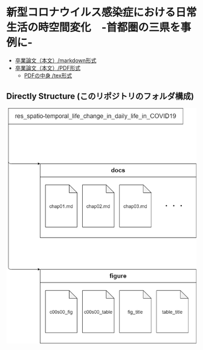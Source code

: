 # 新型コロナウイルス感染症における日常生活の時空間変化　-首都圏の三県を事例に-

- [卒業論文（本文）/markdown形式](./docs/卒業論文.md)  
- [卒業論文（本文）/PDF形式](./out/article_spatio-temporal_life_change_in_daily_life_in_COVID19.pdf)
  - [PDFの中身 /tex形式](./article_spatio-temporal_life_change_in_daily_life_in_COVID19.tex)

## Directly Structure (このリポジトリのフォルダ構成)

![Directly Structure](./figure/fig_structuring_directly_public.png)
